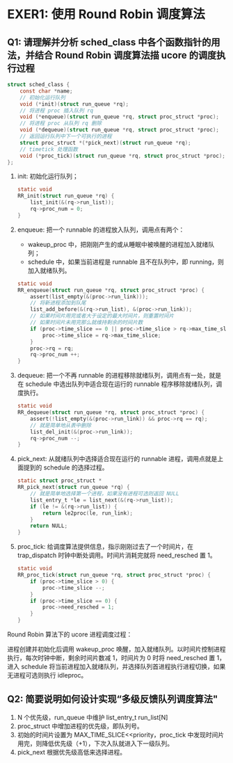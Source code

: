 # EXER1: 使用 Round Robin 调度算法

## Q1: 请理解并分析 sched_class 中各个函数指针的用法，并结合 Round Robin 调度算法描 ucore 的调度执行过程

```C
struct sched_class {
    const char *name;
    // 初始化运行队列
    void (*init)(struct run_queue *rq);
    // 将进程 proc 插入队列 rq
    void (*enqueue)(struct run_queue *rq, struct proc_struct *proc);
    // 将进程 proc 从队列 rq 删除
    void (*dequeue)(struct run_queue *rq, struct proc_struct *proc);
    // 返回运行队列中下一个可执行的进程
    struct proc_struct *(*pick_next)(struct run_queue *rq);
    // timetick 处理函数
    void (*proc_tick)(struct run_queue *rq, struct proc_struct *proc);
};
```

1. init: 初始化运行队列；
   ```C
   static void
   RR_init(struct run_queue *rq) {
       list_init(&(rq->run_list));
       rq->proc_num = 0;
   }
   ```
2. enqueue: 把一个 runnable 的进程放入队列，调用点有两个：

   - wakeup_proc 中，把刚刚产生的或从睡眠中被唤醒的进程加入就绪队列；
   - schedule 中，如果当前进程是 runnable 且不在队列中，即 running，则加入就绪队列。

   ```C
   static void
   RR_enqueue(struct run_queue *rq, struct proc_struct *proc) {
       assert(list_empty(&(proc->run_link)));
       // 将新进程添加到队尾
       list_add_before(&(rq->run_list), &(proc->run_link));
       // 如果时间片用完或者大于设定的最大时间片，则重置时间片
       // 如果时间片未用完那么就维持剩余的时间片数
       if (proc->time_slice == 0 || proc->time_slice > rq->max_time_slice) {
           proc->time_slice = rq->max_time_slice;
       }
       proc->rq = rq;
       rq->proc_num ++;
   }
   ```

3. dequeue: 把一个不再 runnable 的进程移除就绪队列，调用点有一处，就是在 schedule 中选出队列中适合现在运行的 runnable 程序移除就绪队列，调度执行。

   ```C
   static void
   RR_dequeue(struct run_queue *rq, struct proc_struct *proc) {
       assert(!list_empty(&(proc->run_link)) && proc->rq == rq);
       // 就是简单地从表中删除
       list_del_init(&(proc->run_link));
       rq->proc_num --;
   }
   ```

4. pick_next: 从就绪队列中选择适合现在运行的 runnable 进程，调用点就是上面提到的 schedule 的选择过程。

   ```C
   static struct proc_struct *
   RR_pick_next(struct run_queue *rq) {
       // 就是简单地选择第一个进程，如果没有进程可选则返回 NULL
       list_entry_t *le = list_next(&(rq->run_list));
       if (le != &(rq->run_list)) {
           return le2proc(le, run_link);
       }
       return NULL;
   }
   ```

5. proc_tick: 给调度算法提供信息，指示刚刚过去了一个时间片，在 trap_dispatch 时钟中断处调用。时间片消耗完就将 need_resched 置 1。

   ```C
   static void
   RR_proc_tick(struct run_queue *rq, struct proc_struct *proc) {
       if (proc->time_slice > 0) {
           proc->time_slice --;
       }
       if (proc->time_slice == 0) {
           proc->need_resched = 1;
       }
   }
   ```

Round Robin 算法下的 ucore 进程调度过程：

进程创建并初始化后调用 wakeup_proc 唤醒，加入就绪队列。以时间片控制进程执行，每次时钟中断，剩余时间片数减 1，时间片为 0 时将 need_resched 置 1，进入 schedule 将当前进程加入就绪队列，并选择队列首进程执行进程切换，如果无进程可选则执行 idleproc。

## Q2: 简要说明如何设计实现“多级反馈队列调度算法"

1. N 个优先级，run_queue 中维护 list_entry_t run_list[N]
2. proc_struct 中增加进程的优先级，即队列号。
3. 初始的时间片设置为 MAX_TIME_SLICE\<\<priority，proc_tick 中发现时间片用完，则降低优先级（+1），下次入队就进入下一级队列。
4. pick_next 根据优先级高低来选择进程。
